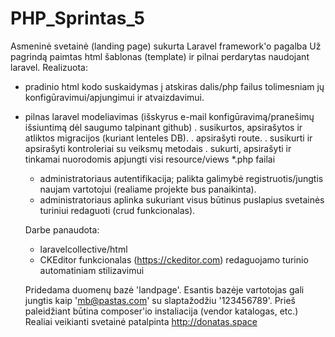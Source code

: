 # PHP_Sprintas_5
Asmeninė svetainė (landing page) sukurta Laravel framework'o pagalba
Už pagrindą paimtas html šablonas (template) ir pilnai perdarytas naudojant laravel.
Realizuota:
- pradinio  html kodo suskaidymas į atskiras dalis/php failus tolimesniam jų konfigūravimui/apjungimui ir atvaizdavimui.
- pilnas laravel modeliavimas (išskyrus e-mail konfigūravimą/pranešimų išsiuntimą dėl saugumo talpinant github)
  . susikurtos, apsirašytos ir atliktos migracijos (kuriant lenteles DB).
  . apsirašyti route.
  . susikurti ir apsirašyti kontroleriai su veiksmų metodais
  . sukurti, apsirašyti ir tinkamai nuorodomis apjungti visi resource/views *.php failai
  - administratoriaus autentifikacija; palikta galimybė registruotis/jungtis naujam vartotojui (realiame projekte bus panaikinta).
  - administratoriaus aplinka sukuriant visus būtinus puslapius svetainės turiniui redaguoti (crud funkcionalas).
  
  Darbe panaudota:
  - laravelcollective/html
  - CKEditor funkcionalas (https://ckeditor.com) redaguojamo turinio automatiniam stilizavimui
  
  
  Pridedama duomenų bazė 'landpage'. Esantis bazėje vartotojas gali jungtis kaip 'mb@pastas.com' su slaptažodžiu '123456789'.
  Prieš paleidžiant būtina composer'io instaliacija (vendor katalogas, etc.)
  Realiai veikianti svetainė patalpinta http://donatas.space

